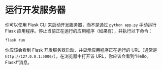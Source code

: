 # 运行开发服务器

你可以使用 Flask CLI 来启动开发服务器，而不是通过 `python app.py` 手动运行 Flask 应用程序。停止当前正在运行的应用程序（如果有），并执行以下命令：

```
flask run
```

你应该会看到 Flask 开发服务器启动，并显示应用程序正在运行的 URL（通常是 `http://127.0.0.1:5000/`）。在浏览器中打开该 URL，你应该会看到“Hello, Flask!”消息。

